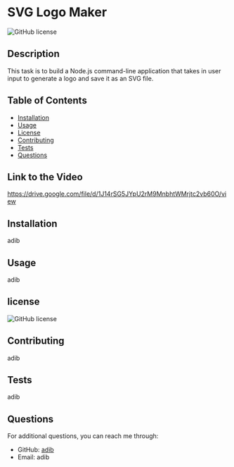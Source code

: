 # SVG Logo Maker
![GitHub license](https://img.shields.io/badge/license-MIT-red)
## Description
This task is to build a Node.js command-line application that takes in user input to generate a logo and save it as an SVG file.

## Table of Contents
- [Installation](#installation)
- [Usage](#usage)
- [License](#license)
- [Contributing](#contributing)
- [Tests](#tests)
- [Questions](#questions)

## Link to the Video
https://drive.google.com/file/d/1J14rSG5JYpU2rM9MnbhtWMrjtc2vb60O/view
## Installation
adib

## Usage
adib

## license

![GitHub license](https://img.shields.io/badge/license-MIT-red)

## Contributing
adib

## Tests
adib

## Questions
For additional questions, you can reach me through:

- GitHub: [adib](https://github.com/adib)
- Email: adib